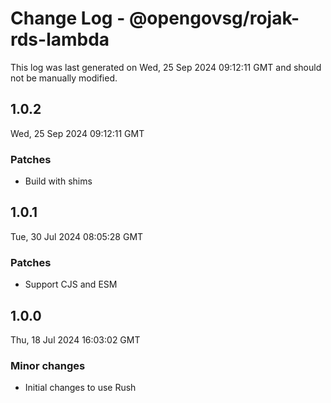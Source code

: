 # Change Log - @opengovsg/rojak-rds-lambda

This log was last generated on Wed, 25 Sep 2024 09:12:11 GMT and should not be manually modified.

## 1.0.2
Wed, 25 Sep 2024 09:12:11 GMT

### Patches

- Build with shims

## 1.0.1
Tue, 30 Jul 2024 08:05:28 GMT

### Patches

- Support CJS and ESM

## 1.0.0
Thu, 18 Jul 2024 16:03:02 GMT

### Minor changes

- Initial changes to use Rush

